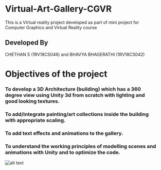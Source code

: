 # Virtual-Art-Gallery-CGVR
This is a Virtual reality project developed as part of mini project for Computer Graphics and Virtual Reality course

## Developed By
CHETHAN S  (1RV18CS046) and 
BHAVYA BHAGERATHI   (1RV18CS042)

# Objectives of the project

### To develop a 3D Architecture (building) which has a 360 degree view using Unity 3d from scratch with lighting and good looking textures.
### To add/integrate painting/art collections inside the building with appropriate scaling.
### To add text effects and animations to the gallery.
### To understand the working principles of modelling scenes and animations with Unity and to optimize the code.

![alt text](https://github.com/CHETHAN-CS/Virtual-Art-Gallery-CGVR/edit/main/image.jpg?raw=true)
